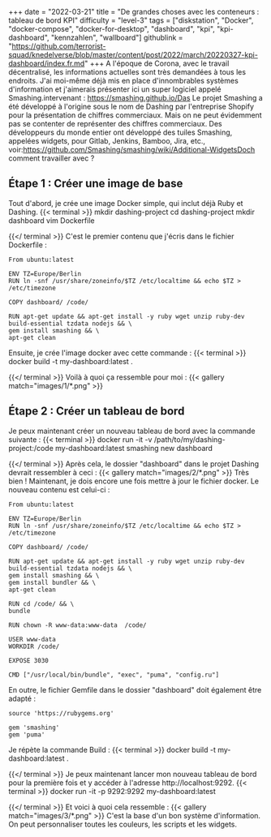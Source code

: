 +++
date = "2022-03-21"
title = "De grandes choses avec les conteneurs : tableau de bord KPI"
difficulty = "level-3"
tags = ["diskstation", "Docker", "docker-compose", "docker-for-desktop", "dashboard", "kpi", "kpi-dashboard", "kennzahlen", "wallboard"]
githublink = "https://github.com/terrorist-squad/knedelverse/blob/master/content/post/2022/march/20220327-kpi-dashboard/index.fr.md"
+++
A l'époque de Corona, avec le travail décentralisé, les informations actuelles sont très demandées à tous les endroits. J'ai moi-même déjà mis en place d'innombrables systèmes d'information et j'aimerais présenter ici un super logiciel appelé Smashing.intervenant : https://smashing.github.io/Das Le projet Smashing a été développé à l'origine sous le nom de Dashing par l'entreprise Shopify pour la présentation de chiffres commerciaux. Mais on ne peut évidemment pas se contenter de représenter des chiffres commerciaux. Des développeurs du monde entier ont développé des tuiles Smashing, appelées widgets, pour Gitlab, Jenkins, Bamboo, Jira, etc., voir:https://github.com/Smashing/smashing/wiki/Additional-WidgetsDoch comment travailler avec ?
## Étape 1 : Créer une image de base
Tout d'abord, je crée une image Docker simple, qui inclut déjà Ruby et Dashing.
{{< terminal >}}
mkdir dashing-project
cd dashing-project
mkdir dashboard
vim Dockerfile

{{</ terminal >}}
C'est le premier contenu que j'écris dans le fichier Dockerfile :
```
From ubuntu:latest
 
ENV TZ=Europe/Berlin
RUN ln -snf /usr/share/zoneinfo/$TZ /etc/localtime && echo $TZ > /etc/timezone

COPY dashboard/ /code/

RUN apt-get update && apt-get install -y ruby wget unzip ruby-dev build-essential tzdata nodejs && \
gem install smashing && \
apt-get clean

```
Ensuite, je crée l'image docker avec cette commande :
{{< terminal >}}
docker build -t my-dashboard:latest .

{{</ terminal >}}
Voilà à quoi ça ressemble pour moi :
{{< gallery match="images/1/*.png" >}}

## Étape 2 : Créer un tableau de bord
Je peux maintenant créer un nouveau tableau de bord avec la commande suivante :
{{< terminal >}}
docker run -it -v /path/to/my/dashing-project:/code my-dashboard:latest smashing new dashboard

{{</ terminal >}}
Après cela, le dossier "dashboard" dans le projet Dashing devrait ressembler à ceci :
{{< gallery match="images/2/*.png" >}}
Très bien ! Maintenant, je dois encore une fois mettre à jour le fichier docker. Le nouveau contenu est celui-ci :
```
From ubuntu:latest
 
ENV TZ=Europe/Berlin
RUN ln -snf /usr/share/zoneinfo/$TZ /etc/localtime && echo $TZ > /etc/timezone
 
COPY dashboard/ /code/
 
RUN apt-get update && apt-get install -y ruby wget unzip ruby-dev build-essential tzdata nodejs && \
gem install smashing && \
gem install bundler && \
apt-get clean
 
RUN cd /code/ && \
bundle
 
RUN chown -R www-data:www-data  /code/

USER www-data
WORKDIR /code/

EXPOSE 3030

CMD ["/usr/local/bin/bundle", "exec", "puma", "config.ru"]

```
En outre, le fichier Gemfile dans le dossier "dashboard" doit également être adapté :
```
source 'https://rubygems.org'

gem 'smashing'
gem 'puma'

```
Je répète la commande Build :
{{< terminal >}}
docker build -t my-dashboard:latest .

{{</ terminal >}}
Je peux maintenant lancer mon nouveau tableau de bord pour la première fois et y accéder à l'adresse http://localhost:9292.
{{< terminal >}}
docker run -it -p 9292:9292 my-dashboard:latest

{{</ terminal >}}
Et voici à quoi cela ressemble :
{{< gallery match="images/3/*.png" >}}
C'est la base d'un bon système d'information. On peut personnaliser toutes les couleurs, les scripts et les widgets.
